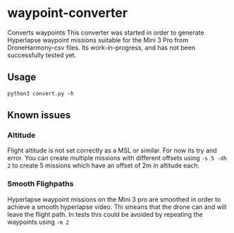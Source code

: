 # waypoint-converter
Converts waypoints
This converter was started in order to generate Hyperlapse waypoint missions suitable for the Mini 3 Pro from DroneHarmony-csv files. Its work-in-progress, and has not been successfully tested yet.

## Usage
`python3 convert.py -h`

## Known issues
### Altitude 
Flight altitude is not set correctly as a MSL or similar. For now its try and error. You can create multiple missions with different offsets using `-s 5 -dh 2` to create 5 missions which have an offset of 2m in altitude each.

### Smooth Flighpaths
Hyperlapse waypoint missions on the Mini 3 pro are smoothed in order to achieve a smooth hyperlapse video. Thi smeans that the drone can and will leave the flight path. In tests this could be avoided by repeating the waypoints using `-m 2`


